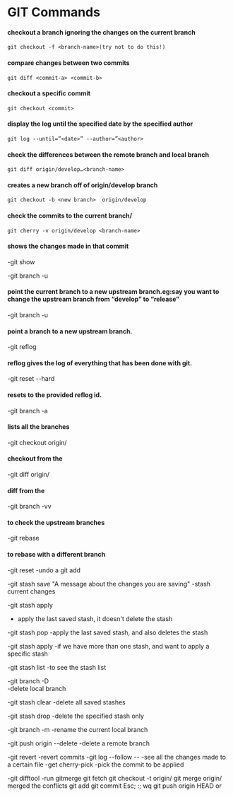 # GIT Commands

#### checkout a branch ignoring the changes on the current branch
`git checkout -f <branch-name>(try not to do this!)`

#### compare changes between two commits
`git diff <commit-a> <commit-b>`

#### checkout a specific commit
`git checkout <commit>`

#### display the log until the specified date by the specified author
`git log --until=”<date>” --author=”<author>`

#### check the differences between the remote branch and local branch
`git diff origin/develop…<branch-name>`

#### creates a new branch off of origin/develop branch
 `git checkout -b <new branch>  origin/develop`

#### check the commits to the current branch/<branch-name>
`git cherry -v origin/develop <branch-name>`

#### shows the changes made in that commit
-git show <commit>

-git branch -u <upstream branch>
####  point the current branch to a new upstream branch.eg:say you want to change the upstream branch from “develop” to “release”
-git branch -u <upstream branch> <branch name>
#### point a branch to a new upstream branch.

-git reflog
#### reflog gives the log of everything that has been done with git.
-git reset --hard <reflog id>
#### resets to the provided reflog id.

-git branch -a
#### lists all the branches

-git checkout origin/<remote-branch> <filename>
#### checkout <filename> from the <remote-branch>

-git diff origin/<remote-branch> <filename>
#### diff <filename> from the <remote-branch>

-git branch -vv
#### to check the upstream branches

-git rebase <branch-name>
#### to rebase with a different branch

-git reset <filename>
-undo a git add

-git stash save "A message about the changes you are saving"
-stash current changes


-git stash apply 
- apply the last saved stash, it doesn't delete the stash

-git stash pop
-apply the last saved stash, and also deletes the stash

-git stash apply <stash index> 
-if we have more than one stash, and want to apply a specific stash

-git stash list
-to see the stash list

-git branch -D <branch name>    
-delete local branch

 -git stash clear 
-delete all saved stashes
  
-git stash drop <stash index> 
-delete the specified stash only

-git branch -m <new name>
-rename the current local branch

-git push origin --delete <remote branch name>
-delete a remote branch

-git revert <commit>
-revert commits 
-git log --follow -- <filename>
-see all the changes made to a certain file
-get cherry-pick <commit>
-pick the commit to be applied



-git difftool
-run gitmerge
git fetch 
git checkout -t origin/<the-merged-to-branch> 
git merge origin/<the-merged-from-branch>
merged the conflicts
git add
git commit
Esc; :; wq
git push origin HEAD or <the-merged-to-branch> 
 
 



